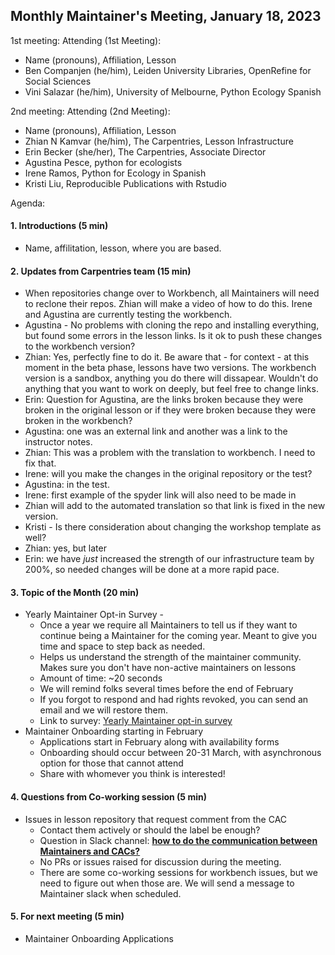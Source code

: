 ## Monthly Maintainer's Meeting, January 18, 2023

1st meeting:
Attending (1st Meeting):
- Name (pronouns), Affiliation, Lesson
- Ben Companjen (he/him), Leiden University Libraries, OpenRefine for Social Sciences
- Vini Salazar (he/him), University of Melbourne, Python Ecology Spanish

2nd meeting:
Attending (2nd Meeting): 
- Name (pronouns), Affiliation, Lesson
- Zhian N Kamvar (he/him), The Carpentries, Lesson Infrastructure
- Erin Becker (she/her), The Carpentries, Associate Director
- Agustina Pesce, python for ecologists
- Irene Ramos, Python for Ecology in Spanish
- Kristi Liu, Reproducible Publications with Rstudio

Agenda:

#### 1. Introductions (5 min)

- Name, affilitation, lesson, where you are based.

#### 2. Updates from Carpentries team (15 min)

- When repositories change over to Workbench, all Maintainers will need to reclone their repos. Zhian will make a video of how to do this. Irene and Agustina are currently testing the workbench. 
- Agustina - No problems with cloning the repo and installing everything, but found some errors in the lesson links. Is it ok to push these changes to the workbench version?
- Zhian: Yes, perfectly fine to do it. Be aware that - for context - at this moment in the beta phase, lessons have two versions. The workbench version is a sandbox, anything you do there will dissapear. Wouldn't do anything that you want to work on deeply, but feel free to change links. 
- Erin: Question for Agustina, are the links broken because they were broken in the original lesson or if they were broken because they were broken in the workbench?
- Agustina: one was an external link and another was a link to the instructor notes.
- Zhian: This was a problem with the translation to workbench. I need to fix that. 
- Irene: will you make the changes in the original repository or the test?
- Agustina: in the test.
- Irene: first example of the spyder link will also need to be made in 
- Zhian will add to the automated translation so that link is fixed in the new version. 
- Kristi - Is there consideration about changing the workshop template as well?
- Zhian: yes, but later
- Erin: we have _just_ increased the strength of our infrastructure team by 200%, so needed changes will be done at a more rapid pace. 


#### 3. Topic of the Month (20 min)
* Yearly Maintainer Opt-in Survey - 
    * Once a year we require all Maintainers to tell us if they want to continue being a Maintainer for the coming year. Meant to give you time and space to step back as needed.
    * Helps us understand the strength of the maintainer community. Makes sure you don't have non-active maintainers on lessons
    * Amount of time: ~20 seconds
    * We will remind folks several times before the end of February
    * If you forgot to respond and had rights revoked, you can send an email and we will restore them.  
    * Link to survey: [Yearly Maintainer opt-in survey](https://docs.google.com/forms/d/1Xr-bJPOeCpt4c_ePrEZPT2FsbyhTso8m4Ql3QK9FLeM/edit)
* Maintainer Onboarding starting in February
    * Applications start in February along with availability forms
    * Onboarding should occur between 20-31 March, with asynchronous option for those that cannot attend
    * Share with whomever you think is interested!

#### 4. Questions from Co-working session (5 min)
- Issues in lesson repository that request comment from the CAC
    - Contact them actively or should the label be enough?
    - Question in Slack channel: **[how to do the communication between Maintainers and CACs?](https://swcarpentry.slack.com/archives/C8H5LN44V/p1674044997507629)**
    - No PRs or issues raised for discussion during the meeting. 
    - There are some co-working sessions for workbench issues, but we need to figure out when those are. We will send a message to Maintainer slack when scheduled. 


#### 5. For next meeting (5 min)
- Maintainer Onboarding Applications